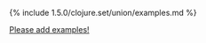 {% include 1.5.0/clojure.set/union/examples.md %}

[Please add examples!](https://github.com/arrdem/grimoire/edit/master/_includes/1.6.0/clojure.set/union/examples.md)
